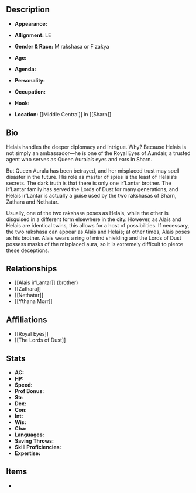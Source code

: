 ## Description
- **Appearance:** 

- **Allignment:** LE

- **Gender & Race:** M rakshasa or F zakya

- **Age:** 

- **Agenda:** 

- **Personality:** 

- **Occupation:** 

- **Hook:** 

- **Location:** [[Middle Central]] in [[Sharn]]

## Bio
Helais handles the deeper diplomacy and intrigue. Why? Because Helais is not simply an ambassador—he is one of the Royal Eyes of Aundair, a trusted agent who serves as Queen Aurala’s eyes and ears in Sharn.

But Queen Aurala has been betrayed, and her misplaced trust may spell disaster in the future. His role as master of spies is the least of Helais’s secrets. The dark truth is that there is only one ir’Lantar brother. The ir’Lantar family has served the Lords of Dust for many generations, and Helais ir’Lantar is actually a guise used by the two rakshasas of Sharn, Zathara and Nethatar.

Usually, one of the two rakshasa poses as Helais, while the other is disguised in a different form elsewhere in the city. However, as Alais and Helais are identical twins, this allows for a host of possibilities. If necessary, the two rakshasa can appear as Alais and Helais; at other times, Alais poses as his brother. Alais wears a ring of mind shielding and the Lords of Dust possess masks of the misplaced aura, so it is extremely difficult to pierce these deceptions.

## Relationships
- [[Alais ir’Lantar]] (brother)
- [[Zathara]]
- [[Nethatar]]
- [[Ythana Morr]]

## Affiliations
- [[Royal Eyes]]
- [[The Lords of Dust]]

## Stats
- **AC:** 
- **HP:** 
- **Speed:** 
- **Prof Bonus:** 
- **Str:** 
- **Dex:** 
- **Con:** 
- **Int:** 
- **Wis:** 
- **Cha:** 
- **Languages:** 
- **Saving Throws:** 
- **Skill Proficiencies:** 
- **Expertise:** 


## Items
- 
